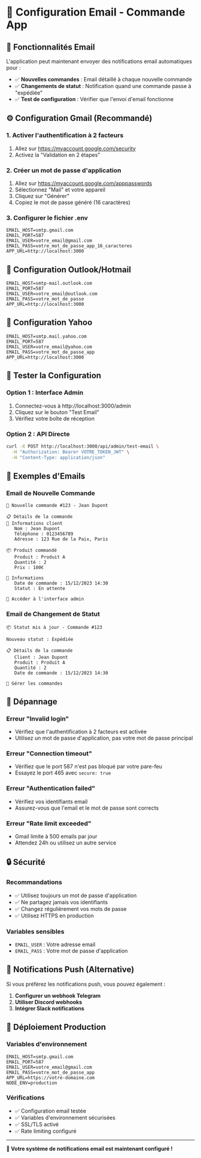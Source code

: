 # 📧 Configuration Email - Commande App

## 🎯 Fonctionnalités Email

L'application peut maintenant envoyer des notifications email automatiques pour :

- ✅ **Nouvelles commandes** : Email détaillé à chaque nouvelle commande
- ✅ **Changements de statut** : Notification quand une commande passe à "expédiée"
- ✅ **Test de configuration** : Vérifier que l'envoi d'email fonctionne

## ⚙️ Configuration Gmail (Recommandé)

### 1. Activer l'authentification à 2 facteurs
1. Allez sur https://myaccount.google.com/security
2. Activez la "Validation en 2 étapes"

### 2. Créer un mot de passe d'application
1. Allez sur https://myaccount.google.com/apppasswords
2. Sélectionnez "Mail" et votre appareil
3. Cliquez sur "Générer"
4. Copiez le mot de passe généré (16 caractères)

### 3. Configurer le fichier .env
```env
EMAIL_HOST=smtp.gmail.com
EMAIL_PORT=587
EMAIL_USER=votre_email@gmail.com
EMAIL_PASS=votre_mot_de_passe_app_16_caracteres
APP_URL=http://localhost:3000
```

## 🔧 Configuration Outlook/Hotmail

```env
EMAIL_HOST=smtp-mail.outlook.com
EMAIL_PORT=587
EMAIL_USER=votre_email@outlook.com
EMAIL_PASS=votre_mot_de_passe
APP_URL=http://localhost:3000
```

## 🔧 Configuration Yahoo

```env
EMAIL_HOST=smtp.mail.yahoo.com
EMAIL_PORT=587
EMAIL_USER=votre_email@yahoo.com
EMAIL_PASS=votre_mot_de_passe_app
APP_URL=http://localhost:3000
```

## 🧪 Tester la Configuration

### Option 1 : Interface Admin
1. Connectez-vous à http://localhost:3000/admin
2. Cliquez sur le bouton "Test Email"
3. Vérifiez votre boîte de réception

### Option 2 : API Directe
```bash
curl -X POST http://localhost:3000/api/admin/test-email \
  -H "Authorization: Bearer VOTRE_TOKEN_JWT" \
  -H "Content-Type: application/json"
```

## 📧 Exemples d'Emails

### Email de Nouvelle Commande
```
🛒 Nouvelle commande #123 - Jean Dupont

📋 Détails de la commande
👤 Informations client
   Nom : Jean Dupont
   Téléphone : 0123456789
   Adresse : 123 Rue de la Paix, Paris

📦 Produit commandé
   Produit : Produit A
   Quantité : 2
   Prix : 100€

📅 Informations
   Date de commande : 15/12/2023 14:30
   Statut : En attente

🔐 Accéder à l'interface admin
```

### Email de Changement de Statut
```
📦 Statut mis à jour - Commande #123

Nouveau statut : Expédiée

📋 Détails de la commande
   Client : Jean Dupont
   Produit : Produit A
   Quantité : 2
   Date de commande : 15/12/2023 14:30

🔐 Gérer les commandes
```

## 🐛 Dépannage

### Erreur "Invalid login"
- Vérifiez que l'authentification à 2 facteurs est activée
- Utilisez un mot de passe d'application, pas votre mot de passe principal

### Erreur "Connection timeout"
- Vérifiez que le port 587 n'est pas bloqué par votre pare-feu
- Essayez le port 465 avec `secure: true`

### Erreur "Authentication failed"
- Vérifiez vos identifiants email
- Assurez-vous que l'email et le mot de passe sont corrects

### Erreur "Rate limit exceeded"
- Gmail limite à 500 emails par jour
- Attendez 24h ou utilisez un autre service

## 🔒 Sécurité

### Recommandations
- ✅ Utilisez toujours un mot de passe d'application
- ✅ Ne partagez jamais vos identifiants
- ✅ Changez régulièrement vos mots de passe
- ✅ Utilisez HTTPS en production

### Variables sensibles
- `EMAIL_USER` : Votre adresse email
- `EMAIL_PASS` : Votre mot de passe d'application

## 📱 Notifications Push (Alternative)

Si vous préférez les notifications push, vous pouvez également :

1. **Configurer un webhook Telegram**
2. **Utiliser Discord webhooks**
3. **Intégrer Slack notifications**

## 🚀 Déploiement Production

### Variables d'environnement
```env
EMAIL_HOST=smtp.gmail.com
EMAIL_PORT=587
EMAIL_USER=votre_email@gmail.com
EMAIL_PASS=votre_mot_de_passe_app
APP_URL=https://votre-domaine.com
NODE_ENV=production
```

### Vérifications
- ✅ Configuration email testée
- ✅ Variables d'environnement sécurisées
- ✅ SSL/TLS activé
- ✅ Rate limiting configuré

---

**📧 Votre système de notifications email est maintenant configuré !** 